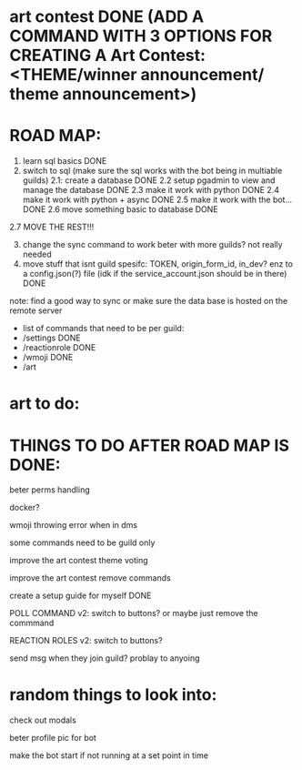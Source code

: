 # art contest DONE (ADD A COMMAND WITH 3 OPTIONS FOR CREATING A Art Contest: <THEME/winner announcement/ theme announcement>)

# ROAD MAP:
1. learn sql basics DONE
2. switch to sql (make sure the sql works with the bot being in multiable guilds)
2.1: create a database DONE
2.2 setup pgadmin to view and manage the database DONE
2.3 make it work with python DONE
2.4 make it work with python + async DONE
2.5 make it work with the bot... DONE
2.6 move something basic to database DONE

2.7 MOVE THE REST!!!

3. change the sync command to work beter with more guilds? not really needed
4. move stuff that isnt guild spesifc: TOKEN, origin_form_id, in_dev? enz to a config.json(?) file (idk if the service_account.json should be in there) DONE

note: find a good way to sync or make sure the data base is hosted on the remote server

- list of commands that need to be per guild:
- /settings DONE
- /reactionrole DONE
- /wmoji DONE 
- /art

# art to do:

# THINGS TO DO AFTER ROAD MAP IS DONE:

beter perms handling

docker?

wmoji throwing error when in dms

some commands need to be guild only

improve the art contest theme voting

improve the art contest remove commands

create a setup guide for myself DONE

POLL COMMAND v2: switch to buttons? or maybe just remove the commmand

REACTION ROLES v2: switch to buttons?

send msg when they join guild? problay to anyoing

# random things to look into:

check out modals

beter profile pic for bot

make the bot start if not running at a set point in time



